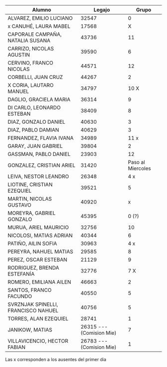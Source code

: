 | Alumno |  Legajo |  Grupo |
|  --- |   ---  |   ---  |   
| ALVAREZ, EMILIO LUCIANO | 32547 |  0  |   
| x  CANUHÉ, LAURA MABEL | 17568 | X   |
| CAPORALE CAMPAÑA, NATALIA SUSANA | 43736 | 11  |
| CARRIZO, NICOLAS AGUSTIN | 39590 | 6   |
| CERVINO, FRANCO NICOLAS | 44571 |  12  |
| CORBELLI, JUAN CRUZ | 44267 |  2  |
| X CORIA, LAUTARO MANUEL | 34797 |  10 X |
| DAGLIO, GRACIELA MARIA | 36314 |  9  |
| DI CARLO, LEONARDO ESTEBAN | 38409 |  8 |
| DIAZ, GONZALO DANIEL | 40630 | 3   |
| DIAZ, PABLO DAMIAN | 40629 |  3  |
| FERNANDEZ, FLAVIA IVANA | 34989 | 11 x |
| GARAY, JUAN GABRIEL | 39804 | 2   |
| GASSMAN, PABLO DANIEL | 23903 |  12  |
| GONZALEZ, CRISTIAN ARIEL | 31420 |  Paso al Miercoles   |
| LEIVA, NESTOR LEANDRO | 26348 |  4 x |
| LIOTINE, CRISTIAN EZEQUIEL | 39521 | 5   |
| MARTIN, NICOLAS GUSTAVO | 40920 |  x  |
| MOREYRA, GABRIEL GONZALO | 45395 |  0 (?) |
| MURUA, ARIEL MAURICIO | 32756 | 10   |
| NICOLOSI, MATIAS ADRIAN | 40344 |  6  |
| PATIÑO, AILIN SOFIA | 30963 |  4 x |
| PEREYRA, NAHUEL MATIAS | 29585 |   8 |
| PEREZ, OSCAR ESTEBAN | 21129 | 9 |
| RODRIGUEZ, BRENDA ESTEFANÍA | 32776 |  7 X |
| ROMERO, EMILIANA AILEN | 46663 | 2   |
| SANTOS, FRANCO FACUNDO | 40550 |  5  |
| SVRZNJAK SPINELLI, FRANCISCO NAHUEL | 40756 | 5   |
| TORRES, ALAN EZEQUIEL | 28741 |  1  |
| JANIKOW, MATIAS |  26315 --- (Comision Mie)| 7   | 
| VILLAVICENCIO, HECTOR FABIAN | 26783 --- (Comision Mie) | 1 |
 
Las x corresponden a los ausentes del primer dia